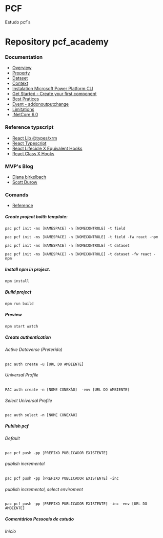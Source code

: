 # PCF
Estudo pcf´s

# Repository pcf_academy
### Documentation

- [Overview](https://learn.microsoft.com/en-us/power-apps/developer/component-framework/overview)
- [Property](https://learn.microsoft.com/en-us/power-apps/developer/component-framework/manifest-schema-reference/property)
- [Dataset](https://learn.microsoft.com/en-us/power-apps/developer/component-framework/reference/dataset)
- [Context](https://learn.microsoft.com/en-us/power-apps/developer/component-framework/reference/context)
- [Instalation Microsoft Power Platform CLI](https://learn.microsoft.com/pt-br/power-platform/developer/cli/introduction)
- [Get Started - Create your first component](https://learn.microsoft.com/pt-br/power-apps/developer/component-framework/implementing-controls-using-typescript?tabs=before)
- [Best Pratices](https://learn.microsoft.com/pt-br/power-apps/developer/component-framework/code-components-best-practices)
- [Event - addonoutputchange](https://learn.microsoft.com/en-us/power-apps/developer/model-driven-apps/clientapi/reference/controls/addonoutputchange)
- [Limitations](https://learn.microsoft.com/pt-br/power-apps/developer/component-framework/limitations)
- [.NetCore 6.0](https://dotnet.microsoft.com/pt-br/download/dotnet/6.0)

### Reference typscript 
- [React Lib @types/xrm](https://www.npmjs.com/package/@types/xrm)
- [React Typescript](https://www.typescriptlang.org/pt/docs/handbook/react.html)
- [React Lifecicle X Equivalent Hooks](https://levelup.gitconnected.com/react-lifecycle-methods-and-their-equivalents-in-functional-components-5677a3fa623d)
- [React Class X Hooks](https://dev.to/elanandkumar/react-component-lifecycle-with-hook-6lo)

### MVP's Blog
- [Diana birkelbach](https://dianabirkelbach.wordpress.com)
- [Scott Durow](https://www.develop1.net/public/)

### Comands
- [Reference](https://learn.microsoft.com/en-us/power-platform/developer/cli/reference/pcf#pac-pcf-init)


##### Create project bolth template:
```  
pac pcf init -ns [NAMESPACE] -n [NOMECONTROLE] -t field
```
```  
pac pcf init -ns [NAMESPACE] -n [NOMECONTROLE] -t field -fw react -npm
```  
```  
pac pcf init -ns [NAMESPACE] -n [NOMECONTROLE] -t dataset
```  
```  
pac pcf init -ns [NAMESPACE] -n [NOMECONTROLE] -t dataset -fw react -npm
```  

#####  Install npm in project.  
```  
npm install 
```  

##### Build project
```  
npm run build 
```  

##### Preview 
```  
npm start watch 
```  

##### Create authentication
###### Active Dataverse (Preterido)
```  
pac auth create -u [URL DO AMBIENTE] 
```  
###### Universal Profile
```  
PAC auth create -n [NOME CONEXÃO]  -env [URL DO AMBIENTE] 
``` 
###### Select Universal Profile
```  
pac auth select -n [NOME CONEXÃO]
``` 

##### Publish pcf 
###### Default
```  
pac pcf push -pp [PREFIXO PUBLICADOR EXISTENTE]
```  

###### publish incremental
```  
pac pcf push -pp [PREFIXO PUBLICADOR EXISTENTE] -inc
```  

###### publish incremental, select enviroment
```  
pac pcf push -pp [PREFIXO PUBLICADOR EXISTENTE] -inc -env [URL DO AMBIENTE]
```


##### Comentários Pessoais de estudo
###### Início
